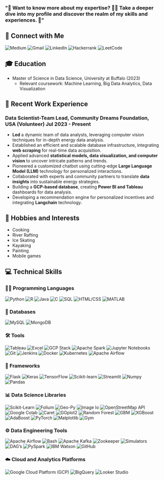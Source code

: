### "🚀 Want to know more about my expertise? 🕵️‍♂️ Take a deeper dive into my profile and discover the realm of my skills and experiences. 🌟"



## 🔗 Connect with Me


<div>
  <img src="https://img.shields.io/badge/Medium-12100E?style=for-the-badge&logo=medium&logoColor=white" alt="Medium">
  <img src="https://img.shields.io/badge/-Gmail-%23D14836?style=for-the-badge&logo=gmail&logoColor=white" alt="Gmail">
  <img src="https://img.shields.io/badge/-LinkedIn-%230077B5?style=for-the-badge&logo=linkedin&logoColor=white" alt="LinkedIn">
  <img src="https://img.shields.io/badge/-Hackerrank-%232EC866?style=for-the-badge&logo=hackerrank&logoColor=white" alt="Hackerrank">
  <img src="https://img.shields.io/badge/-LeetCode-%23FFA116?style=for-the-badge&logo=leetcode&logoColor=white" alt="LeetCode">
</div>


## 🎓 Education

- Master of Science in Data Science, University at Buffalo (2023)
  - Relevant coursework: Machine Learning, Big Data Analytics, Data Visualization


## 💼 Recent Work Experience
### Data Scientist-Team Lead, Community Dreams Foundation, USA (Volunteer)                                           Jul 2023 - Present
- **Led** a dynamic team of data analysts, leveraging computer vision techniques for in-depth energy data analysis.
- Established an efficient and scalable database infrastructure, integrating **web scraping** for real-time data acquisition.
- Applied advanced **statistical models, data visualization, and computer vision** to uncover intricate patterns and trends.
- Pioneered a customized chatbot using cutting-edge **Large Language Model (LLM)** technology for personalized interactions.
- Collaborated with experts and community partners to translate **data insights** into sustainable energy strategies.
- Building a **GCP-based database**, creating **Power BI and Tableau** dashboards for data analysis.
- Developing a recommendation engine for personalized incentives and integrating **Langchain** technology.


## 🎯 Hobbies and Interests

- Cooking
- River Rafting
- Ice Skating
- Kayaking
- Painting
- Mobile games


## 💻 Technical Skills

### 👨‍💻 Programming Languages
<div>
 
![Python](https://img.shields.io/badge/-Python-%233776AB?style=flat&logo=python&logoColor=white)
![R](https://img.shields.io/badge/-R-%23276DC3?style=flat&logo=r&logoColor=white)
![Java](https://img.shields.io/badge/-Java-%23007396?style=flat&logo=java&logoColor=white)
![C](https://img.shields.io/badge/-C-%23A8B9CC?style=flat&logo=c&logoColor=white)
![SQL](https://img.shields.io/badge/-SQL-%23CC2927?style=flat&logo=sql&logoColor=white)
![HTML/CSS](https://img.shields.io/badge/-HTML%2FCSS-%23E34F26?style=flat&logo=html5&logoColor=white)
![MATLAB](https://img.shields.io/badge/-MATLAB-%23FF6600?style=flat&logo=mathworks&logoColor=white)
</div>



### 💾 Databases
<div>
 
![MySQL](https://img.shields.io/badge/-MySQL-%234479A1?style=flat&logo=mysql&logoColor=white)
![MongoDB](https://img.shields.io/badge/-MongoDB-%2347A248?style=flat&logo=mongodb&logoColor=white)
</div>

### 🛠️ Tools
<div>
 
![Tableau](https://img.shields.io/badge/-Tableau-%23E97627?style=flat&logo=tableau&logoColor=white)
![Excel](https://img.shields.io/badge/-Excel-%23217346?style=flat&logo=microsoft-excel&logoColor=white)
![GCP Stack](https://img.shields.io/badge/-GCP%20Stack-%234285F4?style=flat&logo=google-cloud&logoColor=white)
![Apache Spark](https://img.shields.io/badge/-Apache%20Spark-%23E25A1C?style=flat&logo=apache-spark&logoColor=white)
![Jupyter Notebooks](https://img.shields.io/badge/-Jupyter%20Notebooks-%23F37626?style=flat&logo=jupyter&logoColor=white)
![Git](https://img.shields.io/badge/-Git-%23F05032?style=flat&logo=git&logoColor=white)
![Jenkins](https://img.shields.io/badge/-Jenkins-%23D24939?style=flat&logo=jenkins&logoColor=white)
![Docker](https://img.shields.io/badge/-Docker-%232496ED?style=flat&logo=docker&logoColor=white)
![Kubernetes](https://img.shields.io/badge/-Kubernetes-%23326CE5?style=flat&logo=kubernetes&logoColor=white)
![Apache Airflow](https://img.shields.io/badge/-Apache%20Airflow-%230D5BA9?style=flat&logo=apache-airflow&logoColor=white)
</div>

### 🔨 Frameworks
<div>
 
![Flask](https://img.shields.io/badge/-Flask-%23000?style=flat&logo=flask&logoColor=white)
![Keras](https://img.shields.io/badge/-Keras-%23D00000?style=flat&logo=keras&logoColor=white)
![TensorFlow](https://img.shields.io/badge/-TensorFlow-%23FF6F00?style=flat&logo=tensorflow&logoColor=white)
![Scikit-learn](https://img.shields.io/badge/-Scikit--learn-%23F7931E?style=flat&logo=scikit-learn&logoColor=white)
![Streamlit](https://img.shields.io/badge/-Streamlit-%23FF4B4B?style=flat&logo=streamlit&logoColor=white)
![Numpy](https://img.shields.io/badge/-Numpy-%23013243?style=flat&logo=numpy&logoColor=white)
![Pandas](https://img.shields.io/badge/-Pandas-%23150458?style=flat&logo=pandas&logoColor=white)
</div>

### 📊 Data Science Libraries
<div>
 
![Scikit-Learn](https://img.shields.io/badge/-Scikit--Learn-%23F7931E?style=flat&logo=scikit-learn&logoColor=white)
![Folium](https://img.shields.io/badge/-Folium-%23529F4E?style=flat&logo=python&logoColor=white)
![Geo-Py](https://img.shields.io/badge/-Geo--Py-%2300645F?style=flat&logo=python&logoColor=white)
![Image Io](https://img.shields.io/badge/-Image%20Io-%23E05C76?style=flat&logo=python&logoColor=white)
![OpenStreetMap API](https://img.shields.io/badge/-OpenStreetMap%20API-%2370758?style=flat&logo=openstreetmap&logoColor=white)
![Google Colab](https://img.shields.io/badge/-Google%20Colab-%23F9AB00?style=flat&logo=google-colab&logoColor=white)
![Caret](https://img.shields.io/badge/-Caret-%23826FBB?style=flat&logo=r&logoColor=white)
![GGplot2](https://img.shields.io/badge/-GGplot2-%23FFAE00?style=flat&logo=r&logoColor=white)
![Random Forest](https://img.shields.io/badge/-Random%20Forest-%232B8CBE?style=flat&logo=r&logoColor=white)
![GBM](https://img.shields.io/badge/-GBM-%231B2D54?style=flat&logo=r&logoColor=white)
![XGBoost](https://img.shields.io/badge/-XGBoost-%230F4B38?style=flat&logo=r&logoColor=white)
![AdaBoost](https://img.shields.io/badge/-AdaBoost-%23A71930?style=flat&logo=r&logoColor=white)
![PyTorch](https://img.shields.io/badge/-PyTorch-%23EE4C2C?style=flat&logo=pytorch&logoColor=white)
![Matplotlib](https://img.shields.io/badge/-Matplotlib-%23FFD700?style=flat&logo=python&logoColor=white)
![Gym](https://img.shields.io/badge/-Gym-%231B55C1?style=flat&logo=python&logoColor=white)
</div>

### ⚙️ Data Engineering Tools
<div>
 
![Apache Airflow](https://img.shields.io/badge/-Apache%20Airflow-%230D5BA9?style=flat&logo=apache-airflow&logoColor=white)
![Bash](https://img.shields.io/badge/-Bash-%234EAA25?style=flat&logo=gnu-bash&logoColor=white)
![Apache Kafka](https://img.shields.io/badge/-Apache%20Kafka-%23000000?style=flat&logo=apache-kafka&logoColor=white)
![Zookeeper](https://img.shields.io/badge/-Zookeeper-%235272A3?style=flat&logo=apache-zookeeper&logoColor=white)
![Simulators](https://img.shields.io/badge/-Simulators-%230074C1?style=flat&logo=python&logoColor=white)
![DAG’s](https://img.shields.io/badge/-DAG's-%23FF6600?style=flat&logo=python&logoColor=white)
![PySpark](https://img.shields.io/badge/-PySpark-%23E25A1C?style=flat&logo=apache-spark&logoColor=white)
![IBM Watson](https://img.shields.io/badge/-IBM%20Watson-%230054D1?style=flat&logo=ibm&logoColor=white)
![GitHub](https://img.shields.io/badge/-GitHub-%23181717?style=flat&logo=github&logoColor=white)
</div>

### ☁️ Cloud and Analytics Platforms
<div>
 
![Google Cloud Platform (GCP)](https://img.shields.io/badge/-Google%20Cloud%20Platform%20(GCP)-%234285F4?style=flat&logo=google-cloud&logoColor=white)
![BigQuery](https://img.shields.io/badge/-BigQuery-%23FABC0C?style=flat&logo=google-cloud&logoColor=white)
![Looker Studio](https://img.shields.io/badge/-Looker%20Studio-%23EF4F33?style=flat&logo=looker&logoColor=white)
</div>
